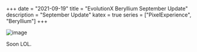+++
date = "2021-09-19"
title = "EvolutionX Beryllium September Update"
description = "September Update"
katex = true
series = ["PixelExperience", "Beryllium"]
+++

![image](https://pbs.twimg.com/profile_banners/1106906709786656768/1610373686/1500x500)

Soon LOL.